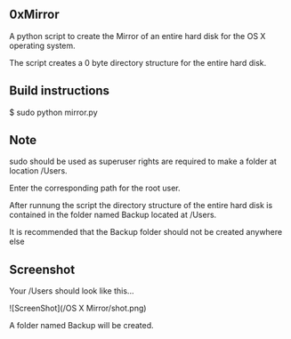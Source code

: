 ## 0xMirror

A python script to create the Mirror of an entire hard disk for the OS X operating system.

The script creates a 0 byte directory structure for the entire hard disk.


## Build instructions

$ sudo python mirror.py

## Note

sudo should be used as superuser rights are required to make a folder at location /Users.

Enter the corresponding path for the root user.

After runnung the script the directory structure of the entire hard disk is contained in the folder named Backup located at /Users.

It is recommended that the Backup folder should not be created anywhere else

## Screenshot

Your /Users should look like this...

![ScreenShot](/OS X Mirror/shot.png)

A folder named Backup will be created.